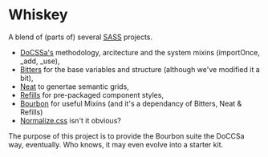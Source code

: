 # Whiskey

A blend of (parts of) several [SASS](http://sass-lang.com) projects.

 - [DoCSSa's](http://docssa.info) methodology, arcitecture and the system mixins (importOnce, _add, _use),
 - [Bitters](http://bitters.bourbon.io) for the base variables and structure (although we've modified it a bit),
 - [Neat](http://neat.bourbon.io) to genertae semantic grids,
 - [Refills](http://refills.bourbon.io) for pre-packaged component styles,
 - [Bourbon](http://bourbon.io) for useful Mixins (and it's a dependancy of Bitters, Neat & Refills)
 - [Normalize.css](http://necolas.github.io/normalize.css/) isn't it obvious?

The purpose of this project is to provide the Bourbon suite the DoCCSa way, eventually. Who knows, it may even
evolve into a starter kit.
